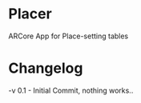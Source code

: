 # Placer

ARCore App for Place-setting tables




# Changelog

-v 0.1 - Initial Commit, nothing works..
